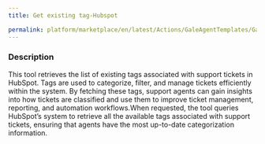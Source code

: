 ```yaml
---
title: Get existing tag-Hubspot

permalink: platform/marketplace/en/latest/Actions/GaleAgentTemplates/GaleTL_0026
---
```

### Description


This tool retrieves the list of existing tags associated with support tickets in HubSpot. Tags are used to categorize, filter, and manage tickets efficiently within the system. By fetching these tags, support agents can gain insights into how tickets are classified and use them to improve ticket management, reporting, and automation workflows.When requested, the tool queries HubSpot’s system to retrieve all the available tags associated with support tickets, ensuring that agents have the most up-to-date categorization information.
